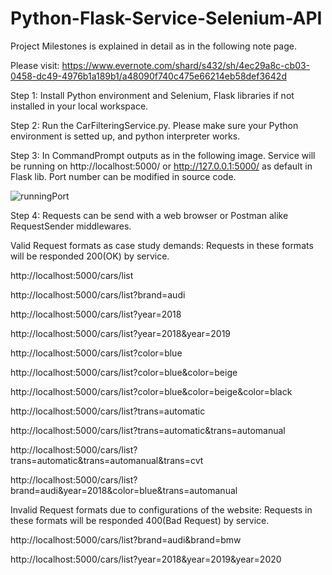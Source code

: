 # Python-Flask-Service-Selenium-API

Project Milestones is explained in detail as in the following note page. 

Please visit: https://www.evernote.com/shard/s432/sh/4ec29a8c-cb03-0458-dc49-4976b1a189b1/a48090f740c475e66214eb58def3642d

Step 1: Install Python environment and Selenium, Flask libraries if not installed in your local workspace.

Step 2: Run the CarFilteringService.py. Please make sure your Python environment is setted up, and python interpreter works.

Step 3: In CommandPrompt outputs as in the following image. Service will be running on http://localhost:5000/ or http://127.0.0.1:5000/ as default in Flask lib. Port number can be modified in source code.

![runningPort](https://user-images.githubusercontent.com/52565454/156944311-c04ab2cd-7aeb-48ad-bc56-7382b1a04507.jpg)

Step 4: Requests can be send with a web browser or Postman alike RequestSender middlewares. 

Valid Request formats as case study demands: Requests in these formats will be responded 200(OK) by service.

http://localhost:5000/cars/list

http://localhost:5000/cars/list?brand=audi

http://localhost:5000/cars/list?year=2018

http://localhost:5000/cars/list?year=2018&year=2019

http://localhost:5000/cars/list?color=blue

http://localhost:5000/cars/list?color=blue&color=beige

http://localhost:5000/cars/list?color=blue&color=beige&color=black

http://localhost:5000/cars/list?trans=automatic

http://localhost:5000/cars/list?trans=automatic&trans=automanual

http://localhost:5000/cars/list?trans=automatic&trans=automanual&trans=cvt

http://localhost:5000/cars/list?brand=audi&year=2018&color=blue&trans=automanual

Invalid Request formats due to configurations of the website: Requests in these formats will be responded 400(Bad Request) by service.

http://localhost:5000/cars/list?brand=audi&brand=bmw

http://localhost:5000/cars/list?year=2018&year=2019&year=2020



